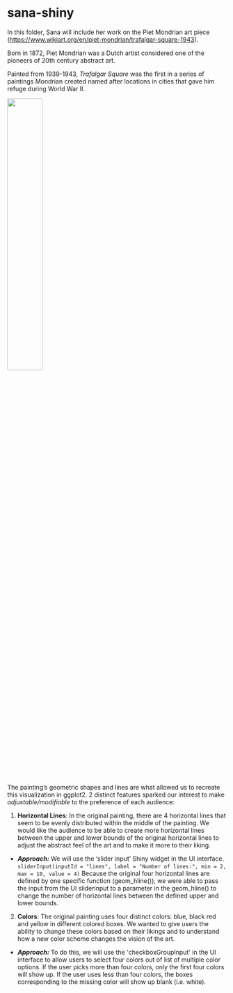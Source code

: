 sana-shiny
================

In this folder, Sana will include her work on the Piet Mondrian art piece (https://www.wikiart.org/en/piet-mondrian/trafalgar-square-1943).

Born in 1872, Piet Mondrian was a Dutch artist considered one of the pioneers
of 20th century abstract art. 

Painted from 1939-1943, *Trafalgar Square* was the first in a series of paintings
Mondrian created named after locations in cities that gave him refuge during World War II. 

<img src="stella.jpg" style="width:40.0%" />


The painting’s geometric shapes and lines are what allowed us to recreate this 
visualization in ggplot2. 2 distinct
features sparked our interest to make *adjustable/modifiable* to the preference 
of each audience:

1.  **Horizontal Lines**: In the original painting, there are 4 horizontal lines
that seem to be evenly distributed within the middle of the painting. We would like the 
audience to be able to create more horizontal lines between the upper and lower bounds 
of the original horizontal lines to adjust the abstract feel of the art and 
to make it more to their liking. 

-   ***Approach:*** We will use the ‘slider input’ Shiny widget in the
    UI interface.
    `sliderInput(inputId = "lines", label = "Number of lines:", min = 2, max = 10, value = 4)`
    Because the original four horizontal lines are defined by one specific function (geom_hline()), 
    we were able to pass the input from the UI sliderinput to a parameter in the geom_hline()
    to change the number of horizontal lines between the defined upper and lower bounds. 
    

2.  **Colors**: The original painting uses four distinct colors: blue, black 
red and yellow in different colored boxes. We wanted to give users the ability to change 
these colors based on their likings and to understand how a new color scheme 
changes the vision of the art. 


-   ***Approach:*** To do this, we will use the 'checkboxGroupInput' in the UI interface
to allow users to select four colors out of list of multiple color options. If the user picks 
more than four colors, only the first four colors will show up. If the user uses less than 
four colors, the boxes corresponding to the missing color will show up blank (i.e. white). 